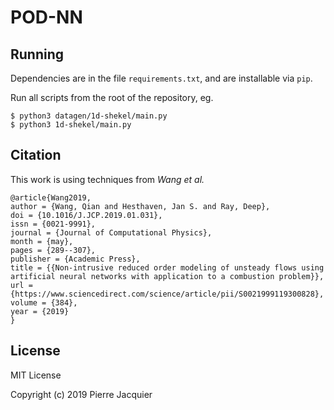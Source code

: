 # POD-NN

## Running
Dependencies are in the file `requirements.txt`, and are installable via `pip`.

Run all scripts from the root of the repository, eg.
```console
$ python3 datagen/1d-shekel/main.py
$ python3 1d-shekel/main.py
```

## Citation
This work is using techniques from _Wang et al._
```
@article{Wang2019,
author = {Wang, Qian and Hesthaven, Jan S. and Ray, Deep},
doi = {10.1016/J.JCP.2019.01.031},
issn = {0021-9991},
journal = {Journal of Computational Physics},
month = {may},
pages = {289--307},
publisher = {Academic Press},
title = {{Non-intrusive reduced order modeling of unsteady flows using artificial neural networks with application to a combustion problem}},
url = {https://www.sciencedirect.com/science/article/pii/S0021999119300828},
volume = {384},
year = {2019}
}
```

## License
MIT License

Copyright (c) 2019 Pierre Jacquier
